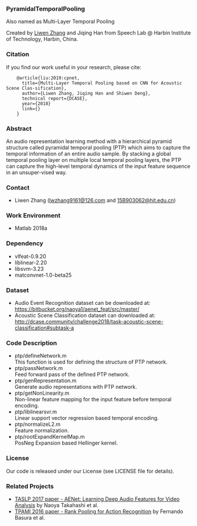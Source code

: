 ### PyramidalTemporalPooling
Also named as Multi-Layer Temporal Pooling

Created by <a href="https://github.com/zlw9161">Liwen Zhang</a> and Jiqing Han from Speech Lab @ Harbin Institute of Technology, Harbin, China.

### Citation
If you find our work useful in your research, please cite:

        @article{liu:2019:cpnet,
          title={Multi-Layer Temporal Pooling based on CNN for Acoustic Scene Clas-sification},
          author={Liwen Zhang, Jiqing Han and Shiwen Deng},
          technical report={DCASE},
          year={2018}
          link={}
        }

### Abstract
An audio representation learning method with a hierarchical pyramid structure called pyramidal temporal pooling (PTP) which aims to capture the temporal information of an entire audio sample. By stacking a global temporal pooling layer on multiple local temporal pooling layers, the PTP can capture the high-level temporal dynamics of the input feature sequence in an unsuper-vised way.

### Contact
* Liwen Zhang (lwzhang9161@126.com and 15B903062@hit.edu.cn)

### Work Environment
* Matlab 2018a

### Dependency
* vlfeat-0.9.20
* liblinear-2.20
* libsvm-3.23
* matconvnet-1.0-beta25

### Dataset
* Audio Event Recognition dataset can be downloaded at:
https://bitbucket.org/naoya1/aenet_feat/src/master/
* Acoustic Scene Classification dataset can downloaded at:
http://dcase.community/challenge2018/task-acoustic-scene-classification#subtask-a

### Code Description
* ptp/defineNetwork.m<br />
This function is used for defining the structure of PTP network.
* ptp/passNetwork.m<br />
Feed forward pass of the defined PTP network.
* ptp/genRepresentation.m<br />
Generate audio representations with PTP network.
* ptp/getNonLinearity.m<br />
Non-linear feature mapping for the input feature before temporal encoding.
* ptp/liblinearsvr.m<br />
Linear support vector regression based temporal encoding.
* ptp/normalizeL2.m<br />
Feature normalization.
* ptp/rootExpandKernelMap.m<br />
PosNeg Expansion based Hellinger kernel.

### License
Our code is released under our License (see LICENSE file for details).

### Related Projects
* [TASLP 2017 paper - AENet: Learning Deep Audio Features for Video Analysis](http://arxiv.org/pdf/1701.00599) by Naoya Takahashi et al.
* [TPAMI 2016 paper - Rank Pooling for Action Recognition](http://users.cecs.anu.edu.au/~basura/papers/PAMI2016Fernando.pdf) by Fernando Basura et al.

